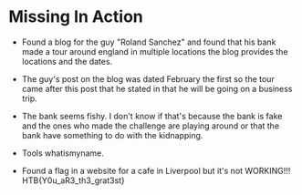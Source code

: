 # Missing In Action  

* Found a blog for the guy "Roland Sanchez" and found that his bank made a tour around england in multiple locations the blog provides the locations and the dates.
* The guy's post on the blog was dated February the first so the tour came after this post that he stated in that he will be going on a business trip.
* The bank seems fishy. I don't know if that's because the bank is fake and the ones who made the challenge are playing around or that the bank have something to do with the kidnapping.

* Tools whatismyname.
* Found a flag in a website for a cafe in Liverpool but it's not WORKING!!!  HTB{Y0u_aR3_th3_grat3st}